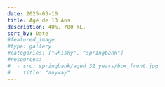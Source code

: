 ```yaml
---
date: 2025-03-10
title: Agé de 13 Ans
description: 40%, 700 mL.
sort_by: Date
#featured_image: 
#type: gallery
#categories: ["whisky", "springbank"]
#resources:
#  - src: springbank/aged_32_years/box_front.jpg
#    title: "anyway"
---
```

